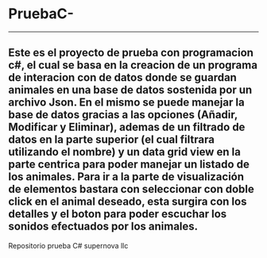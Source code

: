 # PruebaC-
---------------------------------------------------------
Este es el proyecto de prueba con programacion c#, 
el cual se basa en la creacion de un programa de
interacion con de datos donde se guardan animales 
en una base de datos sostenida por un archivo Json.
En el mismo se puede manejar la base de datos gracias
a las opciones (Añadir, Modificar y Eliminar), ademas
de un filtrado de datos en la parte superior (el cual
filtrara utilizando el nombre) y un data grid view en
la parte centrica para poder manejar un listado de los
animales. Para ir a la parte de visualización de elementos
bastara con seleccionar con doble click en el animal deseado,
esta surgira con los detalles y el boton para poder escuchar
los sonidos efectuados por los animales.
-------------------------------------------------------------
Repositorio prueba C# supernova llc
